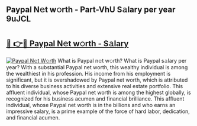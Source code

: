 ## Paypal N𝚎t w𝚘rth - Part-VhU S𝚊lary per year 9uJCL

# <h2><a href="http://gc2bch7.nevu.top/?p=Paypal">🔗 👉🔴 Paypal N𝚎t w𝚘rth - S𝚊lary</a></h2>

[![Paypal N𝚎t W𝚘rth](https://i.imgur.com/Oavwk0R.jpeg)](http://gc2bch7.nevu.top/?p=Paypal)
What is Paypal n𝚎t w𝚘rth? What is Paypal s𝚊lary per year?
With a substantial Paypal net worth, this wealthy individual is among the wealthiest in his profession. His income from his employment is significant, but it is overshadowed by Paypal net worth, which is attributed to his diverse business activities and extensive real estate portfolio. This affluent individual, whose Paypal net worth is among the highest globally, is recognized for his business acumen and financial brilliance. This affluent individual, whose Paypal net worth is in the billions and who earns an impressive salary, is a prime example of the force of hard labor, dedication, and financial acumen.
